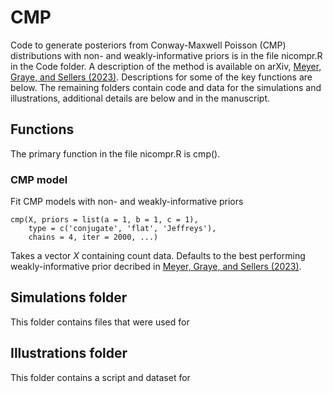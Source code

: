 # CMP
 Code to generate posteriors from Conway-Maxwell Poisson (CMP) distributions with non- and weakly-informative priors is in the file nicompr.R in the Code folder. A description of the method is available on arXiv, [Meyer, Graye, and Sellers (2023)](). Descriptions for some of the key functions are below. The remaining folders contain code and data for the simulations and illustrations, additional details are below and in the manuscript.

## Functions
The primary function in the file nicompr.R is cmp().

 ### CMP model
 Fit CMP models with non- and weakly-informative priors
```
cmp(X, priors = list(a = 1, b = 1, c = 1),
    type = c('conjugate', 'flat', 'Jeffreys'),
    chains = 4, iter = 2000, ...)
```
Takes a vector $X$ containing count data. Defaults to the best performing weakly-informative prior decribed in [Meyer, Graye, and Sellers (2023)](). 

## Simulations folder
This folder contains files that were used for 

## Illustrations folder
This folder contains a script and dataset for 

